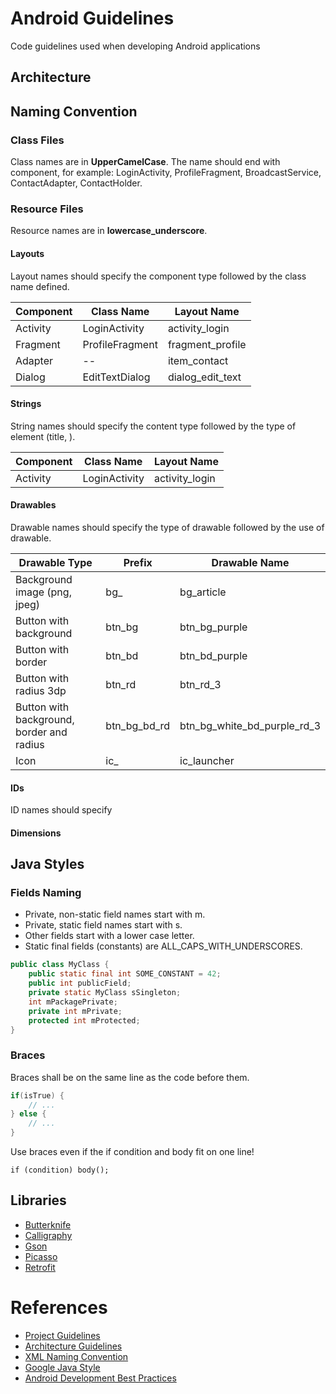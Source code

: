 # Android Guidelines 
Code guidelines used when developing Android applications

## Architecture

## Naming Convention
### Class Files
Class names are in **UpperCamelCase**. The name should end with component, for example: LoginActivity, ProfileFragment, BroadcastService, ContactAdapter, ContactHolder.

### Resource Files
Resource names are in **lowercase_underscore**.

#### Layouts
Layout names should specify the component type followed by the class name defined.

| Component | Class Name | Layout Name |
| --- | ---  | ---  |
| Activity | LoginActivity | activity_login |
| Fragment | ProfileFragment | fragment_profile |
| Adapter | -- | item_contact |
| Dialog | EditTextDialog | dialog_edit_text |

#### Strings
String names should specify the content type followed by the type of element (title, ).

| Component | Class Name | Layout Name |
| --- | ---  | ---  |
| Activity | LoginActivity | activity_login |

#### Drawables
Drawable names should specify the type of drawable followed by the use of drawable.

|Drawable Type | Prefix | Drawable Name |
| --- | --- | --- |
| Background image (png, jpeg) | bg_ | bg_article |
| Button with background | btn_bg | btn_bg_purple |
| Button with border | btn_bd | btn_bd_purple |
| Button with radius 3dp | btn_rd | btn_rd_3 |
| Button with background, border and radius | btn_bg_bd_rd | btn_bg_white_bd_purple_rd_3  |
| Icon | ic_ | ic_launcher |

#### IDs
ID names should specify 

#### Dimensions


## Java Styles
### Fields Naming
* Private, non-static field names start with m.
* Private, static field names start with s.
* Other fields start with a lower case letter.
* Static final fields (constants) are ALL_CAPS_WITH_UNDERSCORES.

```java
public class MyClass {
    public static final int SOME_CONSTANT = 42;
    public int publicField;
    private static MyClass sSingleton;
    int mPackagePrivate;
    private int mPrivate;
    protected int mProtected;
}
```

### Braces
Braces shall be on the same line as the code before them. 
```java
if(isTrue) {
    // ...
} else {
    // ...
}
```
Use braces even if the if condition and body fit on one line!
```
if (condition) body();
```

## Libraries
* [Butterknife](https://github.com/JakeWharton/butterknife)
* [Calligraphy](https://github.com/chrisjenx/Calligraphy)
* [Gson](https://github.com/google/gson)
* [Picasso](https://github.com/square/picasso)
* [Retrofit](https://github.com/square/retrofit)

# References
* [Project Guidelines](https://github.com/ribot/android-guidelines/blob/master/project_and_code_guidelines.md)
* [Architecture Guidelines](https://github.com/ribot/android-boilerplate)
* [XML Naming Convention](https://jeroenmols.com/blog/2016/03/07/resourcenaming/)
* [Google Java Style](https://google.github.io/styleguide/javaguide.html)
* [Android Development Best Practices](https://blog.mindorks.com/android-development-best-practices-83c94b027fd3)
